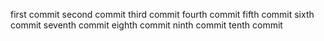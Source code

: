 first commit
second commit
third commit
fourth commit
fifth commit
sixth commit
seventh commit
eighth commit
ninth commit
tenth commit